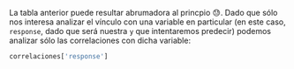 La tabla anterior puede resultar abrumadora al princpio :sweat:. Dado que sólo nos interesa analizar el vínculo con una variable en particular (en este caso, `response`, dado que será nuestra `y` que intentaremos predecir) podemos analizar sólo las correlaciones con dicha variable:

```python
correlaciones['response']
```
